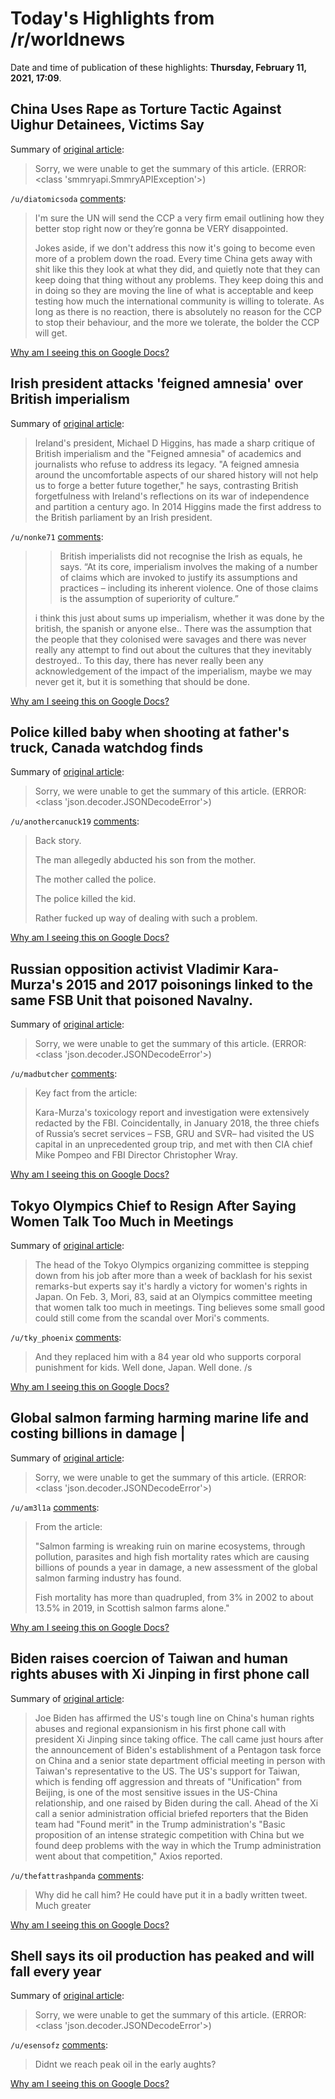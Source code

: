 # Today's Highlights from /r/worldnews

Date and time of publication of these highlights: **Thursday, February 11, 2021, 17:09**.

## China Uses Rape as Torture Tactic Against Uighur Detainees, Victims Say

Summary of [original article](https://www.voanews.com/south-central-asia/china-uses-rape-torture-tactic-against-uighur-detainees-victims-say):

> Sorry, we were unable to get the summary of this article. (ERROR: <class 'smmryapi.SmmryAPIException'>)

`/u/diatomicsoda` [comments](https://www.reddit.com/r/worldnews/comments/lhvrt5/china_uses_rape_as_torture_tactic_against_uighur/):

> I'm sure the UN will send the CCP a very firm email outlining how they better stop right now or they’re gonna be VERY disappointed. 
> 
> Jokes aside, if we don't address this now it's going to become even more of a problem down the road. Every time China gets away with shit like this they look at what they did, and quietly note that they can keep doing that thing without any problems. They keep doing this and in doing so they are moving the line of what is acceptable and keep testing how much the international community is willing to tolerate. As long as there is no reaction, there is absolutely no reason for the CCP to stop their behaviour, and the more we tolerate, the bolder the CCP will get.

[Why am I seeing this on Google Docs?](https://docs.google.com/document/d/1Dc6We63vOXIZsc0op-Bt4abqkYjXzOigalQqFxmvvbM/edit?usp=sharing)

## Irish president attacks 'feigned amnesia' over British imperialism

Summary of [original article](https://www.theguardian.com/world/2021/feb/11/irish-president-michael-d-higgins-critiques-feigned-amnesia-over-british-imperialism):

> Ireland's president, Michael D Higgins, has made a sharp critique of British imperialism and the "Feigned amnesia" of academics and journalists who refuse to address its legacy. "A feigned amnesia around the uncomfortable aspects of our shared history will not help us to forge a better future together," he says, contrasting British forgetfulness with Ireland's reflections on its war of independence and partition a century ago. In 2014 Higgins made the first address to the British parliament by an Irish president.

`/u/nonke71` [comments](https://www.reddit.com/r/worldnews/comments/lhll9o/irish_president_attacks_feigned_amnesia_over/):

> > British imperialists did not recognise the Irish as equals, he says. “At  its core, imperialism involves the making of a number of claims which  are invoked to justify its assumptions and practices – including its  inherent violence. One of those claims is the assumption of superiority  of culture.” 
> 
> i think this just about sums up imperialism, whether it was done by the british, the spanish or anyone else.. There was the assumption that the people that they colonised were savages and there was never really any attempt to find out about the cultures that they inevitably destroyed.. To this day, there has never really been any acknowledgement of the impact of the imperialism, maybe we may never get it, but it is something that should be done.

[Why am I seeing this on Google Docs?](https://docs.google.com/document/d/1Dc6We63vOXIZsc0op-Bt4abqkYjXzOigalQqFxmvvbM/edit?usp=sharing)

## Police killed baby when shooting at father's truck, Canada watchdog finds

Summary of [original article](https://www.theguardian.com/world/2021/feb/11/canada-police-killed-baby-ontario-investigation):

> Sorry, we were unable to get the summary of this article. (ERROR: <class 'json.decoder.JSONDecodeError'>)

`/u/anothercanuck19` [comments](https://www.reddit.com/r/worldnews/comments/lhv56v/police_killed_baby_when_shooting_at_fathers_truck/):

> Back story. 
> 
> The man allegedly abducted his son from the mother. 
> 
> The mother called the police. 
> 
> The police killed the kid. 
> 
> Rather fucked up way of dealing with such a problem.

[Why am I seeing this on Google Docs?](https://docs.google.com/document/d/1Dc6We63vOXIZsc0op-Bt4abqkYjXzOigalQqFxmvvbM/edit?usp=sharing)

## Russian opposition activist Vladimir Kara-Murza's 2015 and 2017 poisonings linked to the same FSB Unit that poisoned Navalny.

Summary of [original article](https://www.bellingcat.com/news/uk-and-europe/2021/02/11/vladimir-kara-murza-tailed-by-members-of-fsb-squad-prior-to-suspected-poisonings/):

> Sorry, we were unable to get the summary of this article. (ERROR: <class 'json.decoder.JSONDecodeError'>)

`/u/madbutcher` [comments](https://www.reddit.com/r/worldnews/comments/lhm42q/russian_opposition_activist_vladimir_karamurzas/):

> Key fact from the article:
> 
> Kara-Murza's toxicology report and investigation were extensively redacted by the FBI. Coincidentally, in January 2018, the three chiefs of Russia’s secret services – FSB, GRU and SVR– had visited the US capital in an unprecedented group trip, and met with then CIA chief Mike Pompeo and FBI Director Christopher Wray.

[Why am I seeing this on Google Docs?](https://docs.google.com/document/d/1Dc6We63vOXIZsc0op-Bt4abqkYjXzOigalQqFxmvvbM/edit?usp=sharing)

## Tokyo Olympics Chief to Resign After Saying Women Talk Too Much in Meetings

Summary of [original article](https://time.com/5938304/tokyo-olympics-chief-resigns-sexist-comments/?utm_source=twitter&utm_medium=social&utm_campaign=editorial&utm_term=world_&linkId=111132441):

> The head of the Tokyo Olympics organizing committee is stepping down from his job after more than a week of backlash for his sexist remarks-but experts say it's hardly a victory for women's rights in Japan. On Feb. 3, Mori, 83, said at an Olympics committee meeting that women talk too much in meetings. Ting believes some small good could still come from the scandal over Mori's comments.

`/u/tky_phoenix` [comments](https://www.reddit.com/r/worldnews/comments/lhfwin/tokyo_olympics_chief_to_resign_after_saying_women/):

> And they replaced him with a 84 year old who supports corporal punishment for kids. Well done, Japan. Well done. /s

[Why am I seeing this on Google Docs?](https://docs.google.com/document/d/1Dc6We63vOXIZsc0op-Bt4abqkYjXzOigalQqFxmvvbM/edit?usp=sharing)

## Global salmon farming harming marine life and costing billions in damage |

Summary of [original article](https://www.theguardian.com/environment/2021/feb/11/global-salmon-farming-harming-marine-life-and-costing-billions-in-damage):

> Sorry, we were unable to get the summary of this article. (ERROR: <class 'json.decoder.JSONDecodeError'>)

`/u/am3l1a` [comments](https://www.reddit.com/r/worldnews/comments/lhjpw0/global_salmon_farming_harming_marine_life_and/):

> From the article:
> 
>  "Salmon farming is wreaking ruin on marine ecosystems, through pollution, parasites and high fish mortality rates which are causing billions of pounds a year in damage, a new assessment of the global salmon farming industry has found.
> 
> Fish mortality has more than quadrupled, from 3% in 2002 to about 13.5% in 2019, in Scottish salmon farms alone."

[Why am I seeing this on Google Docs?](https://docs.google.com/document/d/1Dc6We63vOXIZsc0op-Bt4abqkYjXzOigalQqFxmvvbM/edit?usp=sharing)

## Biden raises coercion of Taiwan and human rights abuses with Xi Jinping in first phone call

Summary of [original article](https://www.theguardian.com/world/2021/feb/11/biden-raises-taiwan-tensions-and-human-rights-with-xi-jinping-in-first-phone-call):

> Joe Biden has affirmed the US's tough line on China's human rights abuses and regional expansionism in his first phone call with president Xi Jinping since taking office. The call came just hours after the announcement of Biden's establishment of a Pentagon task force on China and a senior state department official meeting in person with Taiwan's representative to the US. The US's support for Taiwan, which is fending off aggression and threats of "Unification" from Beijing, is one of the most sensitive issues in the US-China relationship, and one raised by Biden during the call. Ahead of the Xi call a senior administration official briefed reporters that the Biden team had "Found merit" in the Trump administration's "Basic proposition of an intense strategic competition with China but we found deep problems with the way in which the Trump administration went about that competition," Axios reported.

`/u/thefattrashpanda` [comments](https://www.reddit.com/r/worldnews/comments/lhemk7/biden_raises_coercion_of_taiwan_and_human_rights/):

> Why did he call him? He could have put it in a badly written tweet. Much greater

[Why am I seeing this on Google Docs?](https://docs.google.com/document/d/1Dc6We63vOXIZsc0op-Bt4abqkYjXzOigalQqFxmvvbM/edit?usp=sharing)

## Shell says its oil production has peaked and will fall every year

Summary of [original article](https://www.cnn.com/2021/02/11/business/shell-oil-production-peak/index.html):

> Sorry, we were unable to get the summary of this article. (ERROR: <class 'json.decoder.JSONDecodeError'>)

`/u/esensofz` [comments](https://www.reddit.com/r/worldnews/comments/lhmf1r/shell_says_its_oil_production_has_peaked_and_will/):

> Didnt we reach peak oil in the early aughts?

[Why am I seeing this on Google Docs?](https://docs.google.com/document/d/1Dc6We63vOXIZsc0op-Bt4abqkYjXzOigalQqFxmvvbM/edit?usp=sharing)

